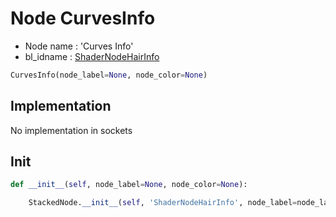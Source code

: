 # Node CurvesInfo

- Node name : 'Curves Info'
- bl_idname : [ShaderNodeHairInfo](https://docs.blender.org/api/current/bpy.types.ShaderNodeHairInfo.html)


``` python
CurvesInfo(node_label=None, node_color=None)
```
## Implementation

No implementation in sockets

## Init

``` python
def __init__(self, node_label=None, node_color=None):

    StackedNode.__init__(self, 'ShaderNodeHairInfo', node_label=node_label, node_color=node_color)
```
